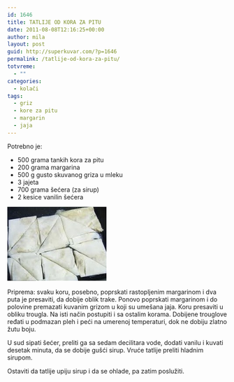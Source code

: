 ```yaml
---
id: 1646
title: TATLIJE OD KORA ZA PITU
date: 2011-08-08T12:16:25+00:00
author: mila
layout: post
guid: http://superkuvar.com/?p=1646
permalink: /tatlije-od-kora-za-pitu/
totvreme:
  - ""
categories:
  - kolači
tags:
  - griz
  - kore za pitu
  - margarin
  - jaja
---
```

Potrebno je:

  * 500 grama tankih kora za pitu
  * 200 grama margarina
  * 500 g gusto skuvanog griza u mleku
  * 3 jajeta
  * 700 grama šećera (za sirup)
  * 2 kesice vanilin šećera

<img class="alignnone size-full wp-image-1647" title="tatlije1" src="/wp-content/uploads/2011/08/tatlije1-e1312805725893.jpg" alt="" width="227" height="169" /> 

Priprema: svaku koru, posebno, poprskati rastopljenim margarinom i dva puta je presaviti, da dobije oblik trake. Ponovo poprskati margarinom i do polovine premazati kuvanim grizom u koji su umešana jaja. Koru presaviti u obliku trougla. Na isti način postupiti i sa ostalim korama. Dobijene trouglove ređati u podmazan pleh i peći na umerenoj temperaturi, dok ne dobiju zlatno žutu boju.

U sud sipati šećer, preliti ga sa sedam decilitara vode, dodati vanilu i kuvati desetak minuta, da se dobije gušći sirup. Vruće tatlije preliti hladnim sirupom.

Ostaviti da tatlije upiju sirup i da se ohlade, pa zatim poslužiti.